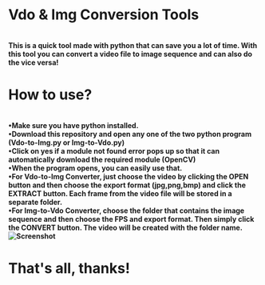 # Vdo & Img Conversion Tools
<br><b>This is a quick tool made with python that can save you a lot of time. With this tool you can convert a video file to image sequence and can also do the vice versa!
</br>
# How to use?
<br>•Make sure you have python installed.
<br>•Download this repository and open any one of the two python program (Vdo-to-Img.py or Img-to-Vdo.py)
<br>•Click on yes if a module not found error pops up so that it can automatically download the required module (OpenCV)
<br>•When the program opens, you can easily use that.
<br>•For Vdo-to-Img Converter, just choose the video by clicking the OPEN button and then choose the export format (jpg,png,bmp) and click the EXTRACT button. Each frame from the video file will be stored in a separate folder.
<br>•For Img-to-Vdo Converter, choose the folder that contains the image sequence and then choose the FPS and export format. Then simply click the CONVERT button. The video will be created with the folder name.
![Screenshot](https://user-images.githubusercontent.com/89206401/147414460-647c5165-6a28-4971-8bee-74922fff4cd6.png)
# That's all, thanks!
